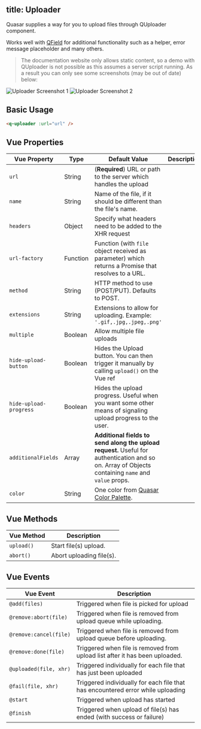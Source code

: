 title: Uploader
---
Quasar supplies a way for you to upload files through QUploader component.

Works well with [QField](/components/field.html) for additional functionality such as a helper, error message placeholder and many others.

> The documentation website only allows static content, so a demo with QUploader is not possible as this assumes a server script running. As a result you can only see some screenshots (may be out of date) below:

![Uploader Screenshot 1](/images/uploader-1.png)
![Uploader Screenshot 2](/images/uploader-2.png)

## Basic Usage
``` html
<q-uploader :url="url" />
```

## Vue Properties
| Vue Property | Type | Default Value | Description |
| --- | --- | --- | --- |
| `url` | String | (**Required**) URL or path to the server which handles the upload |
| `name` | String | Name of the file, if it should be different than the file's name. |
| `headers` | Object | Specify what headers need to be added to the XHR request |
| `url-factory` | Function | Function (with `file` object received as parameter) which returns a Promise that resolves to a URL. |
| `method` | String | HTTP method to use (POST/PUT). Defaults to POST. |
| `extensions` | String | Extensions to allow for uploading. Example: `'.gif,.jpg,.jpeg,.png'` |
| `multiple` | Boolean | Allow multiple file uploads |
| `hide-upload-button` | Boolean | Hides the Upload button. You can then trigger it manually by calling `upload()` on the Vue ref |
| `hide-upload-progress` | Boolean | Hides the upload progress. Useful when you want some other means of signaling upload progress to the user. |
| `additionalFields` | Array | **Additional fields to send along the upload request.** Useful for authentication and so on. Array of Objects containing `name` and `value` props. |
| `color` | String | One color from [Quasar Color Palette](/components/color-palette.html). |

## Vue Methods
| Vue Method | Description |
| --- | --- |
| `upload()` | Start file(s) upload. |
| `abort()` | Abort uploading file(s). |

## Vue Events
| Vue Event | Description |
| --- | --- |
| `@add(files)` | Triggered when file is picked for upload |
| `@remove:abort(file)` | Triggered when file is removed from upload queue while uploading. |
| `@remove:cancel(file)` | Triggered when file is removed from upload queue before uploading. |
| `@remove:done(file)` | Triggered when file is removed from upload list after it has been  uploaded. |
| `@uploaded(file, xhr)` | Triggered individually for each file that has just been uploaded |
| `@fail(file, xhr)` | Triggered individually for each file that has encountered error while uploading |
| `@start` | Triggered when upload has started |
| `@finish` | Triggered when upload of file(s) has ended (with success or failure) |
